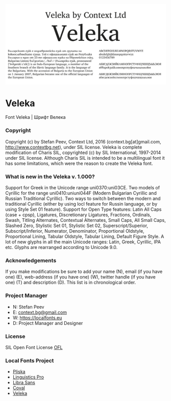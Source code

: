 ![Sample Image](/images/Veleka_01.png)

# Veleka
Font Veleka | Шрифт Велека

### Copyright
Copyright (c) by Stefan Peev, Context Ltd, 2016 (context.bg[at]gmail.com, http://www.contextbg.net), under SIL license.
Veleka is complete modification of Charis SIL, copyrighted (c) by SIL International, 1997-2014 under SIL license.
Although Charis SIL is intended to be a multilingual font it has some limitations, which were the reason to create the Veleka font.

### What is new in the Veleka v. 1.000?
Support for Greek in the Unicode range uni0370:uni03CE.
Two models of Cyrillic for the range uni0410:uniuni044F (Modern Bulgarian Cyrillic and Russian Traditional Cyrillic).
Two ways to switch between the modern and traditional Cyrillic (either by using locl feature for Russin language, or by using Style Set 01 feature).
Support for Open Type features: Latin All Caps (case + cpsp), Ligatures, Discretionary Ligatures, Fractions, Ordinals, Swash, Titling Alternates, Contextual Alternates, Small Caps, All Small Caps, Slashed Zero, Stylistic Set 01, Stylistic Set 02, Superscript/Superior, Subscript/Inferior, Numerator, Denominator, Proportional Oldstyle, Proportional Lining, Tabular Oldstyle, Tabular Lining, Default Figure Style.
A lot of new glyphs in all the main Unicode ranges: Latin, Greek, Cyrillic, IPA etc.
Glyphs are rearranged according to Unicode 9.0.

### Acknowledgements

If you make modifications be sure to add your name (N),
email (if you have one) (E), web-address (if you have one) (W), twitter handle (if you have one) (T) and description (D).
This list is in chronological order.

### Project Manager

+ N: Stefan Peev
+ E: context.bg@gmail.com
+ W: https://localfonts.eu
+ D: Project Manager and Designer

### License

SIL Open Font License [OFL](documentation/OFL.txt)

### Local Fonts Project

+ [Pliska](https://github.com/StefanPeev/Pliska)
+ [Linguistics Pro](https://github.com/StefanPeev/Linguistics-Pro)
+ [Libra Sans](https://github.com/StefanPeev/Libra-Sans)
+ [Coval](https://github.com/StefanPeev/coval)
+ [Veleka](https://github.com/StefanPeev/Veleka)
